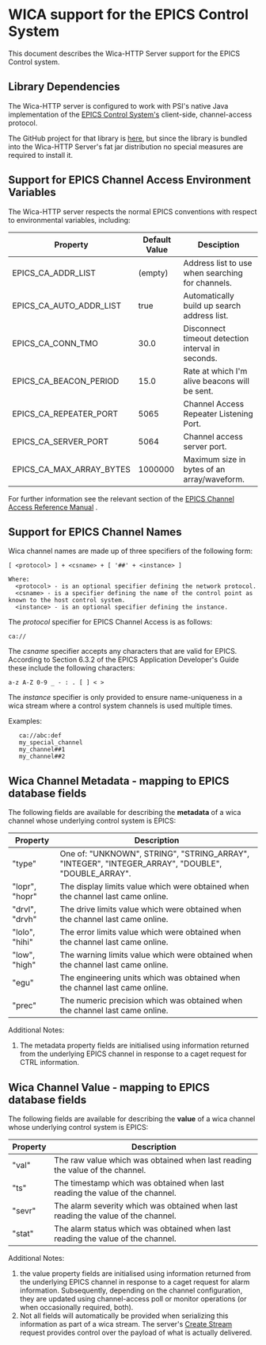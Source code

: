 # WICA support for the EPICS Control System

This document describes the Wica-HTTP Server support for the EPICS Control system.

## Library Dependencies

The Wica-HTTP server is configured to work with PSI's native Java implementation of the [EPICS Control System's](https://epics-controls.org/) 
client-side, channel-access protocol. 

The GitHub project for that library is [here](https://github.com/channelaccess/ca), but since the library is
bundled into the Wica-HTTP Server's fat jar distribution no special measures are required to install it.

## Support for EPICS Channel Access Environment Variables

The Wica-HTTP server respects the normal EPICS conventions with respect to environmental variables, including:

| Property                | Default Value | Desciption |
|-------------------------|---------------| ---------- |
|EPICS_CA_ADDR_LIST       |(empty)        | Address list to use when searching for channels.  |
|EPICS_CA_AUTO_ADDR_LIST  |true           | Automatically build up search address list.       |
|EPICS_CA_CONN_TMO        |30.0           | Disconnect timeout detection interval in seconds. |
|EPICS_CA_BEACON_PERIOD   |15.0           | Rate at which I'm alive beacons will be sent.     |
|EPICS_CA_REPEATER_PORT   |5065           | Channel Access Repeater Listening Port.           |
|EPICS_CA_SERVER_PORT     |5064           | Channel access server port.                       |
|EPICS_CA_MAX_ARRAY_BYTES |1000000        | Maximum size in bytes of an array/waveform.       |
   
For further information see the relevant section of the 
[EPICS Channel Access Reference Manual](https://epics.anl.gov/base/R3-14/12-docs/CAref.html) .  
  
## Support for EPICS Channel Names
  
Wica channel names are made up of three specifiers of the following form:
```
[ <protocol> ] + <csname> + [ '##' + <instance> ]

Where:
  <protocol> - is an optional specifier defining the network protocol.
  <csname> - is a specifier defining the name of the control point as known to the host control system.
  <instance> - is an optional specifier defining the instance. 
```

The *protocol* specifier for EPICS Channel Access is as follows:
```
ca://
```

The *csname* specifier accepts any characters that are valid for EPICS. According to Section 6.3.2 of the EPICS 
Application Developer's Guide these include the following characters:
```
a-z A-Z 0-9 _ - : . [ ] < >
```

The *instance* specifier is only provided to ensure name-uniqueness in a wica stream where a control
system channels is used multiple times.

Examples:
```
   ca://abc:def
   my_special_channel
   my_channel##1
   my_channel##2 
```

## Wica Channel Metadata - mapping to EPICS database fields

The following fields are available for describing the **metadata** of a wica channel whose underlying control system 
is EPICS: 

|Property         |Description                                                                                       |
|-----------------|------------------------------------------------------------------------------------------------  |
| "type"          |One of: "UNKNOWN", STRING", "STRING_ARRAY", "INTEGER", "INTEGER_ARRAY", "DOUBLE", "DOUBLE_ARRAY". |
| "lopr", "hopr"  |The display limits value which were obtained when the channel last came online.                   |
| "drvl", "drvh"  |The drive limits value which were obtained when the channel last came online.                     |
| "lolo", "hihi"  |The error limits value which were obtained when the channel last came online.                     |
| "low", "high"   |The warning limits value which were obtained when the channel last came online.                   |
| "egu"           |The engineering units which was obtained when the channel last came online.                       |
| "prec"          |The numeric precision which was obtained when the channel last came online.                       |

Additional Notes: 
  1. The metadata property fields are initialised using information returned from the underlying EPICS channel in 
     response to a caget request for CTRL information. 

## Wica Channel Value - mapping to EPICS database fields

The following fields are available for describing the **value** of a wica channel whose underlying control system 
is EPICS: 

|Property       |Description                                                                       |
|---------------|--------------------------------------------------------------------------------- |
| "val"         |The raw value which was obtained when last reading the value of the channel.      |
| "ts"          |The timestamp which was obtained when last reading the value of the channel.      |
| "sevr"        |The alarm severity which was obtained when last reading the value of the channel. |
| "stat"        |The alarm status which was obtained when last reading the value of the channel.   |

Additional Notes: 
  1. the value property fields are initialised using information returned from the underlying EPICS channel in 
     response to a caget request for alarm information. Subsequently, depending on the channel configuration, they 
     are updated using channel-access poll or monitor operations (or when occasionally required, both).
  1. Not all fields will automatically be provided when serializing this information as part of a wica stream. The
     server's [Create Stream](README.md#create-a-wica-stream) request provides control over the payload of 
     what is actually delivered.